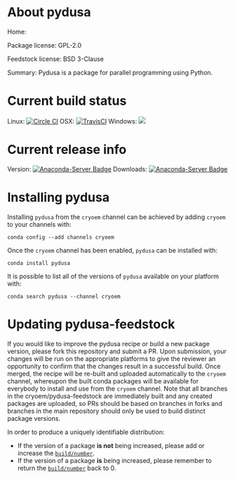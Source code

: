 About pydusa
============

Home: 

Package license: GPL-2.0

Feedstock license: BSD 3-Clause

Summary: Pydusa is a package for parallel programming using Python.



Current build status
====================

Linux: [![Circle CI](https://circleci.com/gh/cryoem/pydusa-feedstock.svg?style=shield)](https://circleci.com/gh/cryoem/pydusa-feedstock)
OSX: [![TravisCI](https://travis-ci.org/cryoem/pydusa-feedstock.svg?branch=master)](https://travis-ci.org/cryoem/pydusa-feedstock)
Windows: ![](https://cdn.rawgit.com/conda-forge/conda-smithy/90845bba35bec53edac7a16638aa4d77217a3713/conda_smithy/static/disabled.svg)

Current release info
====================
Version: [![Anaconda-Server Badge](https://anaconda.org/cryoem/pydusa/badges/version.svg)](https://anaconda.org/cryoem/pydusa)
Downloads: [![Anaconda-Server Badge](https://anaconda.org/cryoem/pydusa/badges/downloads.svg)](https://anaconda.org/cryoem/pydusa)

Installing pydusa
=================

Installing `pydusa` from the `cryoem` channel can be achieved by adding `cryoem` to your channels with:

```
conda config --add channels cryoem
```

Once the `cryoem` channel has been enabled, `pydusa` can be installed with:

```
conda install pydusa
```

It is possible to list all of the versions of `pydusa` available on your platform with:

```
conda search pydusa --channel cryoem
```




Updating pydusa-feedstock
=========================

If you would like to improve the pydusa recipe or build a new
package version, please fork this repository and submit a PR. Upon submission,
your changes will be run on the appropriate platforms to give the reviewer an
opportunity to confirm that the changes result in a successful build. Once
merged, the recipe will be re-built and uploaded automatically to the
`cryoem` channel, whereupon the built conda packages will be available for
everybody to install and use from the `cryoem` channel.
Note that all branches in the cryoem/pydusa-feedstock are
immediately built and any created packages are uploaded, so PRs should be based
on branches in forks and branches in the main repository should only be used to
build distinct package versions.

In order to produce a uniquely identifiable distribution:
 * If the version of a package **is not** being increased, please add or increase
   the [``build/number``](http://conda.pydata.org/docs/building/meta-yaml.html#build-number-and-string).
 * If the version of a package **is** being increased, please remember to return
   the [``build/number``](http://conda.pydata.org/docs/building/meta-yaml.html#build-number-and-string)
   back to 0.
